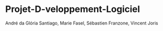 # Projet-D-veloppement-Logiciel
André da Glória Santiago, Marie Fasel, Sébastien Franzone, Vincent Joris
